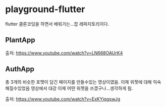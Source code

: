 # playground-flutter

flutter 클론코딩을 하면서 배워가는...잡 레파지토리이다.

## PlantApp

출처: https://www.youtube.com/watch?v=LN668OAUrK4

## AuthApp

총 3개의 비슷한 포멧이 담긴 페이지를 만들수있는 영상이였음.
이제 위젯에 대해 익숙해질수있었음 영상에서 대강 이제 어떤 위젯을 쓰겠구나...생각하게 됨.

출처: https://www.youtube.com/watch?v=ExKYjqgswJg
